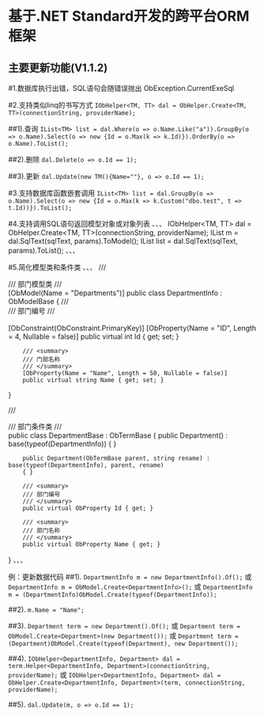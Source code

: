 ﻿基于.NET Standard开发的跨平台ORM框架
=============================

**主要更新功能(V1.1.2)**
----------------------------------------------
#1.数据库执行出错，SQL语句会随错误抛出
ObException.CurrentExeSql

#2.支持类似linq的书写方式
`IObHelper<TM, TT> dal = ObHelper.Create<TM, TT>(connectionString, providerName);`

##1).查询
`IList<TM> list = dal.Where(o => o.Name.Like("a")).GroupBy(o => o.Name).Select(o => new {Id = o.Max(k => k.Id)}).OrderBy(o => o.Name).ToList();`

##2).删除
`dal.Delete(o => o.Id == 1);`

##3).更新
`dal.Update(new TM(){Name=""}, o => o.Id == 1);`

#3.支持数据库函数嵌套调用
`IList<TM> list = dal.GroupBy(o => o.Name).Select(o => new {Id = o.Max(k => k.Custom("dbo.test", t => t.Id))}).ToList();`

#4.支持调用SQL语句返回模型对象或对象列表
、、、
IObHelper<TM, TT> dal = ObHelper.Create<TM, TT>(connectionString, providerName);
IList<TM> m = dal.SqlText(sqlText, params).ToModel();
IList<TM> list = dal.SqlText(sqlText, params).ToList();
、、、

#5.简化模型类和条件类
、、、
/// <summary>
/// 部门模型类
/// </summary>
[ObModel(Name = "Departments")]
public class DepartmentInfo : ObModelBase
{
        /// <summary>
        /// 部门编号
        /// </summary>	
        [ObConstraint(ObConstraint.PrimaryKey)]
        [ObProperty(Name = "ID", Length = 4, Nullable = false)]
        public virtual int Id { get; set; }

        /// <summary>
        /// 门部名称
        /// </summary>	
        [ObProperty(Name = "Name", Length = 50, Nullable = false)]
        public virtual string Name { get; set; }
}

/// <summary>
/// 部门条件类
/// </summary>
public class DepartmentBase : ObTermBase
{
        public Department() : base(typeof(DepartmentInfo))
        { }

        public Department(ObTermBase parent, string rename) : base(typeof(DepartmentInfo), parent, rename)
        { }

        /// <summary>
        /// 部门编号
        /// </summary>		
        public virtual ObProperty Id { get; }

        /// <summary>
        /// 部门名称
        /// </summary>		
        public virtual ObProperty Name { get; }
}
、、、

例：更新数据代码
##1).
`DepartmentInfo m = new DepartmentInfo().Of();`
或
`DepartmentInfo m = ObModel.Create<DepartmentInfo>();`
或
`DepartmentInfo m = (DepartmentInfo)ObModel.Create(typeof(DepartmentInfo));`

##2).
`m.Name = "Name";`

##3).
`Department term = new Department().Of();`
或
`Department term = ObModel.Create<Department>(new Department());`
或
`Department term = (Department)ObModel.Create(typeof(Department), new Department());`

##4).
`IObHelper<DepartmentInfo, Department> dal = term.Helper<DepartmentInfo, Department>(connectionString, providerName);`
或
`IObHelper<DepartmentInfo, Department> dal = ObHelper.Create<DepartmentInfo, Department>(term, connectionString, providerName);`

##5).
`dal.Update(m, o => o.Id == 1);`